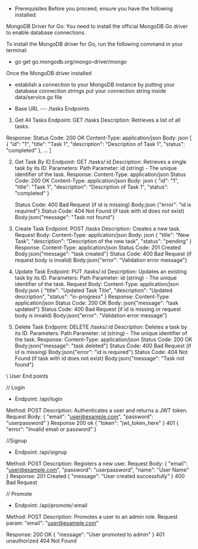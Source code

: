 * Prerequisites
Before you proceed, ensure you have the following installed:

MongoDB Driver for Go: You need to install the official MongoDB Go driver to enable database connections.

To install the MongoDB driver for Go, run the following command in your terminal:

  * go get go.mongodb.org/mongo-driver/mongo

Once the MongoDB driver installed
* establish a  connection to your MongoDB instance by putting your database connection strings
    put your connection string inside data/service.go file



- Base URL --- /tasks
Endpoints

1. Get All Tasks
Endpoint: GET /tasks
Description: Retrieves a list of all tasks.

Response: 
    Status Code: 200 OK
    Content-Type: application/json
    Body:   json
        [
        {
            "id": "1",
            "title": "Task 1",
            "description": "Description of Task 1",
            "status": "completed"
        },
        ...
        ]

2. Get Task By ID
Endpoint: GET /tasks/:id
Description: Retrieves a single task by its ID.
Parameters:
    Path Parameter: id (string) - The unique identifier of the task.
Response: 
    Content-Type: application/json
    Status Code: 200 OK
        Content-Type: application/json
        Body: json
        {
            "id": "1",
            "title": "Task 1",
            "description": "Description of Task 1",
            "status": "completed"
        }

    Status Code: 400 Bad Request (if id is missing)
        Body:json {"error": "id is required"}
    Status Code: 404 Not Found (if task with id does not exist)
        Body:json{"message": "Task not found"}

3. Create Task
Endpoint: POST /tasks
Description: Creates a new task.
Request Body:
    Content-Type: application/json
    Body: json
        {
        "title": "New Task",
        "description": "Description of the new task",
        "status": "pending"
        }
Response:
    Content-Type: application/json
    Status Code: 201 Created
        Body:json{"message": "task created"}
    Status Code: 400 Bad Request (if request body is invalid)
        Body:json{"error": "Validation error message"}

4. Update Task
Endpoint: PUT /tasks/:id
Description: Updates an existing task by its ID.
Parameters:
Path Parameter: id (string) - The unique identifier of the task.
Request Body:
    Content-Type: application/json
    Body:json
    {
        "title": "Updated Task Title",
        "description": "Updated description",
        "status": "in-progress"
    }
Response:
    Content-Type: application/json
    Status Code: 200 OK
        Body:
        json{"message": "task updated"}
    Status Code: 400 Bad Request (if id is missing or request body is invalid)
        Body:json{"error": "Validation error message"}

5. Delete Task
Endpoint: DELETE /tasks/:id
Description: Deletes a task by its ID.
Parameters:
    Path Parameter: id (string) - The unique identifier of the task.
Response:
    Content-Type: application/json
    Status Code: 200 OK
        Body:json{"message": "task deleted"}
    Status Code: 400 Bad Request (if id is missing)
        Body:json{"error": "id is required"}
    Status Code: 404 Not Found (if task with id does not exist)
        Body:json{"message": "Task not found"}

\\ User End points

// Login
* Endpoint: /api/login

Method: POST
Description: Authenticates a user and returns a JWT token.
Request Body: 
    {
    "email": "user@example.com",
    "password": "userpassword"
    }
Response
    200 ok
    {
        "token": "jwt_token_here"
    }
    401
    {
        "error": "Invalid email or password"
    }

//Signup
* Endpoint: /api/signup

Method: POST
Description: Registers a new user.
Request Body:
    {
        "email": "user@example.com",
        "password": "userpassword",
        "name": "User Name"
    }
Response:
    201 Created
    {
        "message": "User created successfully"
    }
    400 Bad Request


// Promote
* Endpoint: /api/promote/:email

Method: POST
Description: Promotes a user to an admin role.
Request param:
    "email": "user@example.com"

Response:
    200 OK
    {
    "message": "User promoted to admin"
    } 
    401 unauthorized 
    404 Not Found  
